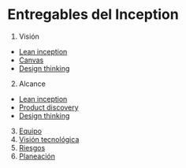 # Entregables del Inception

1. Visión
  * [Lean inception]()
  * [Canvas]()
  * [Design thinking]()
2. Alcance
  * [Lean inception]()
  * [Product discovery]()
  * [Design thinking]()
3. [Equipo](equipo.md)
4. [Visión tecnológica](vision_tecnica.md)
5. [Riesgos](riesgos.md)
6. [Planeación](planeacion.md)
